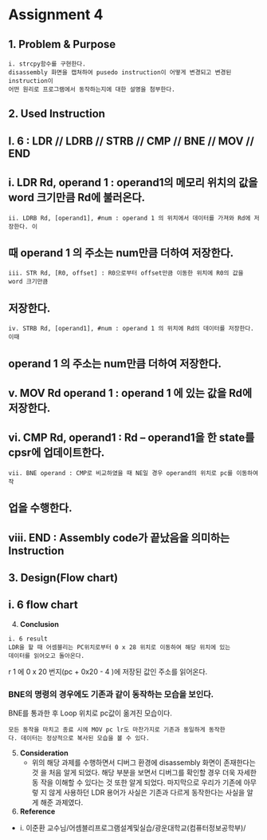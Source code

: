 # Assignment 4

## 1. Problem & Purpose

```
i. strcpy함수를 구현한다.
disassembly 화면을 캡쳐하여 pusedo instruction이 어떻게 변경되고 변경된 instruction이
어떤 원리로 프로그램에서 동작하는지에 대한 설명을 첨부한다.
```
## 2. Used Instruction

## I. 6 : LDR // LDRB // STRB // CMP // BNE // MOV // END

## i. LDR Rd, operand 1 : operand1의 메모리 위치의 값을 word 크기만큼 Rd에 불러온다.

```
ii. LDRB Rd, [operand1], #num : operand 1 의 위치에서 데이터를 가져와 Rd에 저장한다. 이
```
## 때 operand 1 의 주소는 num만큼 더하여 저장한다.

```
iii. STR Rd, [R0, offset] : R0으로부터 offset만큼 이동한 위치에 R0의 값을 word 크기만큼
```
## 저장한다.

```
iv. STRB Rd, [operand1], #num : operand 1 의 위치에 Rd의 데이터를 저장한다. 이때
```
## operand 1 의 주소는 num만큼 더하여 저장한다.

## v. MOV Rd operand 1 : operand 1 에 있는 값을 Rd에 저장한다.

## vi. CMP Rd, operand1 : Rd – operand1을 한 state를 cpsr에 업데이트한다.

```
vii. BNE operand : CMP로 비교하였을 때 NE일 경우 operand의 위치로 pc를 이동하여 작
```
## 업을 수행한다.

## viii. END : Assembly code가 끝났음을 의미하는 Instruction

## 3. Design(Flow chart)

## i. 6 flow chart


4. **Conclusion**

```
i. 6 result
LDR을 할 때 어셈블리는 PC위치로부터 0 x 28 위치로 이동하여 해당 위치에 있는
데이터를 읽어오고 돌아온다.
```

r 1 에 0 x 20 번지(pc + 0x20 - 4 )에 저장된 값인 주소를 읽어온다.

### BNE의 명령의 경우에도 기존과 같이 동작하는 모습을 보인다.


BNE를 통과한 후 Loop 위치로 pc값이 옮겨진 모습이다.

```
모든 동작을 마치고 종료 시에 MOV pc lr도 마찬가지로 기존과 동일하게 동작한
다. 데이터는 정상적으로 복사된 모습을 볼 수 있다.
```
5. **Consideration**
    - 위의 해당 과제를 수행하면서 디버그 환경에 disassembly 화면이 존재한다는 것
       을 처음 알게 되었다. 해당 부분을 보면서 디버그를 확인할 경우 더욱 자세한 동
       작을 이해할 수 있다는 것 또한 알게 되었다. 마지막으로 우리가 기존에 아무렇
       지 않게 사용하던 LDR 용어가 사실은 기존과 다르게 동작한다는 사실을 알게
       해준 과제였다.
6. **Reference**


- i. 이준환 교수님/어셈블리프로그램설계및실습/광운대학교(컴퓨터정보공학부)/


